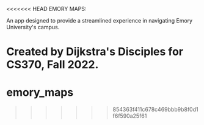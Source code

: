 <<<<<<< HEAD
EMORY MAPS:

An app designed to provide a streamlined experience in navigating Emory University's campus. 

Created by Dijkstra's Disciples for CS370, Fall 2022.
=======
# emory_maps
>>>>>>> 854363f411c678c469bbb9b8f0d1f6f590a25f61
